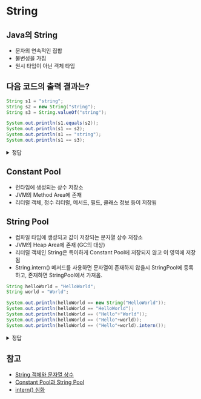 # String
## Java의 String
- 문자의 연속적인 집합
- 불변성을 가짐
- 원시 타입이 아닌 객체 타입

## 다음 코드의 출력 결과는?
```java
String s1 = "string";
String s2 = new String("string");
String s3 = String.valueOf("string");

System.out.println(s1.equals(s2));
System.out.println(s1 == s2);
System.out.println(s1 == "string");
System.out.println(s1 == s3);
```
<details>
    <summary>정답</summary>
    <b>true</b> <br>
    <b>false</b> <br>
    <b>true</b> <br>
    <b>true</b> <br>
</details>

## Constant Pool
- 런타임에 생성되는 상수 저장소
- JVM의 Method Area에 존재
- 리터럴 객체, 정수 리터럴, 메서드, 필드, 클래스 정보 등이 저장됨

## String Pool
- 컴파일 타임에 생성되고 값이 저장되는 문자열 상수 저장소
- JVM의 Heap Area에 존재 (GC의 대상)
- 리터럴 객체인 String은 특이하게 Constant Pool에 저장되지 않고 이 영역에 저장됨
- String.intern() 메서드를 사용하면 문자열이 존재하지 않을시 StringPool에 등록하고, 존재하면 StringPool에서 가져옴.

```java
String helloWorld = "HelloWorld";
String world = "World";

System.out.println(helloWorld == new String("HelloWorld"));
System.out.println(helloWorld == "HelloWorld");
System.out.println(helloWorld == ("Hello"+"World"));
System.out.println(helloWorld == ("Hello"+world));
System.out.println(helloWorld == ("Hello"+world).intern());
```
<details>
    <summary>정답</summary>
    <b>false</b> <br>
    <b>true</b> <br>
    <b>true</b> <br>
    <b>false</b> <br>
    <b>true</b> <br>
</details>


## 참고
- [String 객체와 문자열 상수](https://www.codelatte.io/courses/java_programming_basic/PP95VV3NZJM71V14)
- [Constant Pool과 String Pool](https://blog.breakingthat.com/2018/12/21/java-constant-pool%EA%B3%BC-string-pool/)
- [intern() 심화](https://www.latera.kr/blog/2019-02-09-java-string-intern/)
